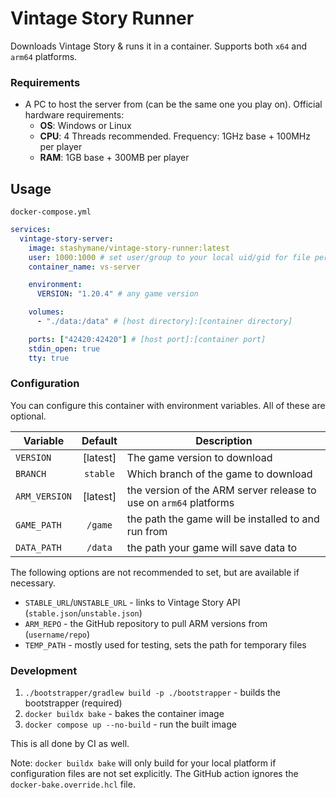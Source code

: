 # Vintage Story Runner
Downloads Vintage Story & runs it in a container. Supports both `x64` and `arm64` platforms.

### Requirements
- A PC to host the server from (can be the same one you play on). Official hardware requirements:
  - **OS**: Windows or Linux
  - **CPU**: 4 Threads recommended. Frequency: 1GHz base + 100MHz per player
  - **RAM**: 1GB base + 300MB per player

## Usage

`docker-compose.yml`
```yaml
services:
  vintage-story-server:
    image: stashymane/vintage-story-runner:latest
    user: 1000:1000 # set user/group to your local uid/gid for file permissions
    container_name: vs-server

    environment:
      VERSION: "1.20.4" # any game version

    volumes:
      - "./data:/data" # [host directory]:[container directory]

    ports: ["42420:42420"] # [host port]:[container port]
    stdin_open: true
    tty: true
```

### Configuration

You can configure this container with environment variables. All of these are optional.

| Variable      |  Default   | Description                                                       |
|---------------|:----------:|-------------------------------------------------------------------|
| `VERSION`     |  [latest]  | The game version to download                                      |
| `BRANCH`      |  `stable`  | Which branch of the game to download                              |
| `ARM_VERSION` |  [latest]  | the version of the ARM server release to use on `arm64` platforms |
| `GAME_PATH`   |  `/game`   | the path the game will be installed to and run from               |
| `DATA_PATH`   |  `/data`   | the path your game will save data to                              |

The following options are not recommended to set, but are available if necessary.
* `STABLE_URL`/`UNSTABLE_URL` - links to Vintage Story API (`stable.json`/`unstable.json`)
* `ARM_REPO` - the GitHub repository to pull ARM versions from (`username/repo`)
* `TEMP_PATH` - mostly used for testing, sets the path for temporary files

### Development
1. `./bootstrapper/gradlew build -p ./bootstrapper` - builds the bootstrapper (required)
2. `docker buildx bake` - bakes the container image
3. `docker compose up --no-build` - run the built image

This is all done by CI as well.

Note: `docker buildx bake` will only build for your local platform if configuration files are not set explicitly.
The GitHub action ignores the `docker-bake.override.hcl` file.
